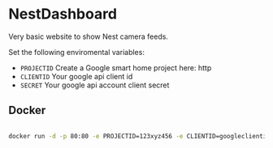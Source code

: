 # NestDashboard

Very basic website to show Nest camera feeds.

Set the following enviromental variables:

- `PROJECTID` Create a Google smart home project here: http
- `CLIENTID` Your google api client id
- `SECRET` Your google api account client secret

## Docker

```bash

docker run -d -p 80:80 -e PROJECTID=123xyz456 -e CLIENTID=googleclientid.com -e SECRET=clientsecret ghcr.io/jamescoverdale/nestdashboard:latest

```
 
